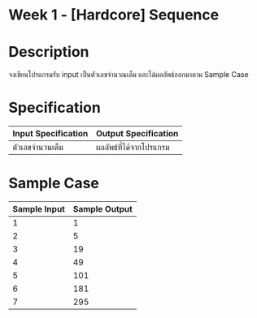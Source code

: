 # Week 1 - [Hardcore] Sequence
# Description
จงเขียนโปรแกรมรับ input เป็นตัวเลขจำนวณเต็ม และได้ผลลัพธ์ออกมาตาม Sample Case

# Specification
| Input Specification | Output Specification |
| - | - |
| ตัวเลขจำนวนเต็ม | ผลลัพธ์ที่ได้จากโปรแกรม |


# Sample Case
| Sample Input | Sample Output |
| - | - |
| 1 | 1 |
| 2 | 5 |
| 3 | 19 |
| 4 | 49 |
| 5 | 101 |
| 6 | 181 |
| 7 | 295 |
